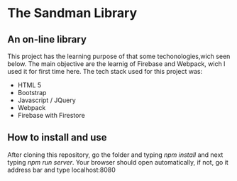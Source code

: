 # The Sandman Library

## An on-line library

This project has the learning purpose of that some techonologies,wich seen below. The main objective are the learnig of Firebase and Webpack, wich I used it for first time here. The tech stack used for this project was:

* HTML 5
* Bootstrap
* Javascript / JQuery
* Webpack
* Firebase with Firestore

## How to install and use

After cloning this repository, go the folder and typing  _npm install_  and next typing _npm run server_. Your browser should open automatically, if not, go it address bar and type localhost:8080 
